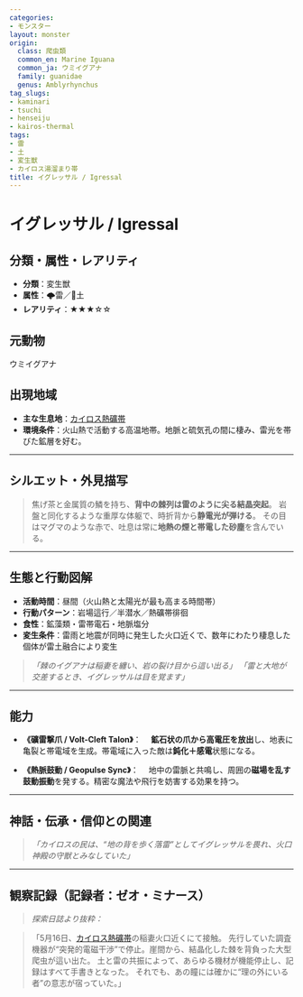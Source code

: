 ```yaml
---
categories:
- モンスター
layout: monster
origin:
  class: 爬虫類
  common_en: Marine Iguana
  common_ja: ウミイグアナ
  family: guanidae
  genus: Amblyrhynchus
tag_slugs:
- kaminari
- tsuchi
- henseiju
- kairos-thermal
tags:
- 雷
- 土
- 変生獣
- カイロス湯溜まり帯
title: イグレッサル / Igressal
---
```


# イグレッサル / Igressal

## 分類・属性・レアリティ

* **分類**：変生獣
* **属性**：🌩雷／🌱土
* **レアリティ**：★★★☆☆

## 元動物
ウミイグアナ

## 出現地域

* **主な生息地**：[カイロス熱礦帯](../place/kairos_thermal.md)
* **環境条件**：火山熱で活動する高温地帯。地脈と硫気孔の間に棲み、雷光を帯びた鉱層を好む。

---

## シルエット・外見描写

> 焦げ茶と金属質の鱗を持ち、**背中の棘列は雷のように尖る結晶突起**。
> 岩盤と同化するような重厚な体躯で、時折背から**静電光が弾ける**。
> その目はマグマのような赤で、吐息は常に**地熱の煙と帯電した砂塵**を含んでいる。

---

## 生態と行動図解

* **活動時間**：昼間（火山熱と太陽光が最も高まる時間帯）
* **行動パターン**：岩場這行／半潜水／熱礦帯徘徊
* **食性**：鉱藻類・雷帯電石・地脈塩分
* **変生条件**：雷雨と地震が同時に発生した火口近くで、数年にわたり棲息した個体が雷土融合により変生

> *「棘のイグアナは稲妻を纏い、岩の裂け目から這い出る」*
> *「雷と大地が交差するとき、イグレッサルは目を覚ます」*

---

## 能力

* **《礦雷撃爪 / Volt-Cleft Talon》**：
  　**鉱石状の爪から高電圧を放出**し、地表に亀裂と帯電域を生成。帯電域に入った敵は**鈍化＋感電**状態になる。

* **《熱脈鼓動 / Geopulse Sync》**：
  　地中の雷脈と共鳴し、周囲の**磁場を乱す鼓動振動**を発する。精密な魔法や飛行を妨害する効果を持つ。

---

## 神話・伝承・信仰との関連

> *「カイロスの民は、“地の背を歩く落雷”としてイグレッサルを畏れ、火口神殿の守獣とみなしていた」*

---

## 観察記録（記録者：ゼオ・ミナース）

> *探索日誌より抜粋：*

> 「5月16日、[カイロス熱礦帯](../place/kairos_thermal.md)の稲妻火口近くにて接触。
> 先行していた調査機器が“突発的電磁干渉”で停止。崖間から、結晶化した棘を背負った大型爬虫が這い出た。
> 土と雷の共振によって、あらゆる機材が機能停止し、記録はすべて手書きとなった。
> それでも、あの瞳には確かに“理の外にいる者”の意志が宿っていた。」